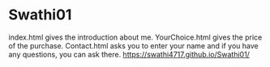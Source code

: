 # Swathi01
index.html gives the introduction about me.
YourChoice.html gives the price of the purchase.
Contact.html asks you to enter your name and if you have any questions, you can ask there.
 https://swathi4717.github.io/Swathi01/
